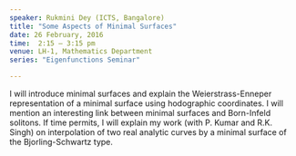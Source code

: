 ```yaml
---
speaker: Rukmini Dey (ICTS, Bangalore)
title: "Some Aspects of Minimal Surfaces"
date: 26 February, 2016
time:  2:15 – 3:15 pm
venue: LH-1, Mathematics Department
series: "Eigenfunctions Seminar"

---
```


I will introduce minimal surfaces and explain the 
Weierstrass-Enneper representation of a minimal surface using hodographic 
coordinates. I will mention an interesting link between minimal surfaces 
and Born-Infeld solitons. If time permits, I will explain my work (with P. Kumar 
and R.K. Singh) on interpolation of two real analytic curves by a minimal 
surface of the Bjorling-Schwartz type.

